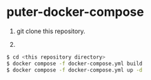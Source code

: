 # puter-docker-compose


1. git clone this repository.

2. 
```bash
$ cd <this repository directory>
$ docker compose -f docker-compose.yml build
$ docker compose -f docker-compose.yml up -d
```
